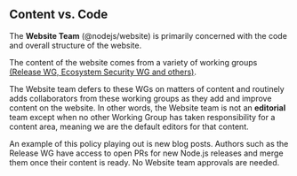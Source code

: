 ## Content vs. Code

The **Website Team** (@nodejs/website) is primarily concerned with the code and overall structure of the website.

The content of the website comes from a variety of working groups [(Release WG, Ecosystem Security WG and others)](https://github.com/nodejs/TSC/blob/main/WORKING_GROUPS.md#current-working-groups).

The Website team defers to these WGs on matters of content and routinely adds collaborators from these working groups as they add and improve content on the website. In other words, the Website team is not an **editorial** team except when no other Working Group has taken responsibility for a content area, meaning we are the default editors for that content.

An example of this policy playing out is new blog posts. Authors such as the Release WG have access to open PRs for new Node.js releases and merge them once their content is ready. No Website team approvals are needed.
